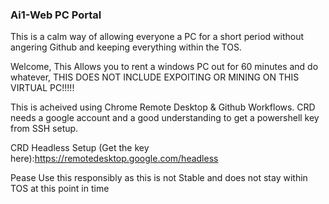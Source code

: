 <b><h3>Ai1-Web PC Portal</h3></b>

This is a calm way of allowing everyone a PC for a short period without angering Github and keeping everything within the TOS.

Welcome, This Allows you to rent a windows PC out for 60 minutes and do whatever, THIS DOES NOT INCLUDE EXPOITING OR MINING ON THIS VIRTUAL PC!!!!!

This is acheived using Chrome Remote Desktop & Github Workflows. CRD needs a google account and a good understanding to get a powershell key from SSH setup.

CRD Headless Setup (Get the key here):https://remotedesktop.google.com/headless

Pease Use this responsibly as this is not Stable and does not stay within TOS at this point in time


